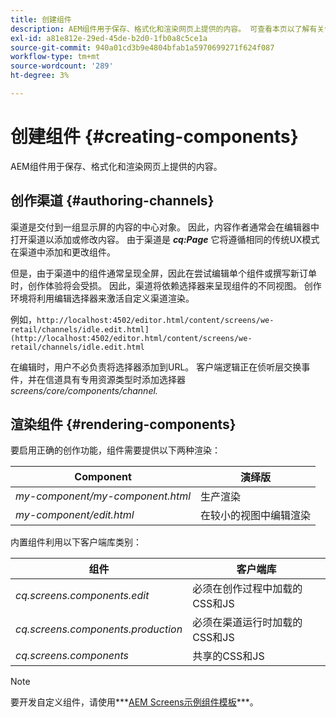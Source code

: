 ```yaml
---
title: 创建组件
description: AEM组件用于保存、格式化和渲染网页上提供的内容。 可查看本页以了解有关创作渠道和渲染组件的信息。
exl-id: a81e812e-29ed-45de-b2d0-1fb0a8c5ce1a
source-git-commit: 940a01cd3b9e4804bfab1a5970699271f624f087
workflow-type: tm+mt
source-wordcount: '289'
ht-degree: 3%

---
```


# 创建组件 {#creating-components}

AEM组件用于保存、格式化和渲染网页上提供的内容。

## 创作渠道 {#authoring-channels}

渠道是交付到一组显示屏的内容的中心对象。 因此，内容作者通常会在编辑器中打开渠道以添加或修改内容。 由于渠道是 ***cq:Page*** 它将遵循相同的传统UX模式在渠道中添加和更改组件。

但是，由于渠道中的组件通常呈现全屏，因此在尝试编辑单个组件或撰写新订单时，创作体验将会受损。 因此，渠道将依赖选择器来呈现组件的不同视图。 创作环境将利用编辑选择器来激活自定义渠道渲染。

例如，`http://localhost:4502/editor.html/content/screens/we-retail/channels/idle.edit.html](http://localhost:4502/editor.html/content/screens/we-retail/channels/idle.edit.html`

在编辑时，用户不必负责将选择器添加到URL。 客户端逻辑正在侦听层交换事件，并在信道具有专用资源类型时添加选择器 *screens/core/components/channel.*

## 渲染组件 {#rendering-components}

要启用正确的创作功能，组件需要提供以下两种渲染：

| **Component** | **演绎版** |
|---|---|
| *my-component/my-component.html* | 生产渲染 |
| *my-component/edit.html* | 在较小的视图中编辑渲染 |

内置组件利用以下客户端库类别：

| **组件** | **客户端库** |
|---|---|
| *cq.screens.components.edit* | 必须在创作过程中加载的CSS和JS |
| *cq.screens.components.production* | 必须在渠道运行时加载的CSS和JS |
| *cq.screens.components* | 共享的CSS和JS |

>[!NOTE]
>
>要开发自定义组件，请使用***[AEM Screens示例组件模板](https://github.com/Adobe-Marketing-Cloud/aem-screens-component-template)***。
